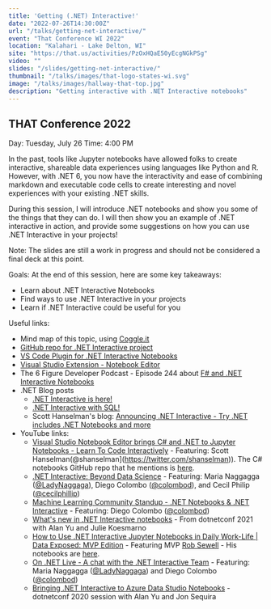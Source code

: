 ```yaml
---
title: 'Getting (.NET) Interactive!'
date: "2022-07-26T14:30:00Z"
url: "/talks/getting-net-interactive/"
event: "That Conference WI 2022"
location: "Kalahari - Lake Delton, WI"
site: "https://that.us/activities/PzOxHQaE50yEcgNGkPSg"
video: ""
slides: "/slides/getting-net-interactive/"
thumbnail: "/talks/images/that-logo-states-wi.svg"
image: "/talks/images/hallway-that-top.jpg"
description: "Getting interactive with .NET Interactive notebooks"
---
```

## THAT Conference 2022

Day: Tuesday, July 26   Time: 4:00 PM  

In the past, tools like Jupyter notebooks have allowed folks to create interactive, shareable data experiences using languages like Python and R.  However, with .NET 6, you now have the interactivity and ease of combining markdown and executable code cells to create interesting and novel experiences with your existing .NET skills.

During this session, I will introduce .NET notebooks and show you some of the things that they can do.  I will then show you an example of .NET interactive in action, and provide some suggestions on how you can use .NET Interactive in your projects!

Note: The slides are still a work in progress and should not be considered a final deck at this point.

Goals:
At the end of this session, here are some key takeaways:
* Learn about .NET Interactive Notebooks
* Find ways to use .NET Interactive in your projects
* Learn if .NET Interactive could be useful for you 

Useful links:
* Mind map of this topic, using [Coggle.it](https://coggle.it/diagram/YqlBLmqIBdEcX4C-/t/let's-get-net-interactive!/ed337f3f96e192dfbfd28c818ffac0c8f88058e1618ce4b5c4fbb1b61374a149)
* [GitHub repo for .NET Interactive project](https://github.com/dotnet/interactive)
* [VS Code Plugin for .NET Interactive Notebooks](https://marketplace.visualstudio.com/items?itemName=ms-dotnettools.dotnet-interactive-vscode)
* [Visual Studio Extension - Notebook Editor](https://marketplace.visualstudio.com/items?itemName=MLNET.notebook)
* The 6 Figure Developer Podcast - Episode 244 about [F# and .NET Interactive Notebooks](https://6figuredev.com/podcast/eric-potter-on-f-and-net-interactive-notebooks/)
* .NET Blog posts
    - [.NET Interactive is here!](https://devblogs.microsoft.com/dotnet/net-interactive-is-here-net-notebooks-preview-2/)
    - [.NET Interactive with SQL!](https://devblogs.microsoft.com/dotnet/net-interactive-with-sql-net-notebooks-in-visual-studio-code/)
    - Scott Hanselman's blog: [Announcing .NET Interactive - Try .NET includes .NET Notebooks and more](https://www.hanselman.com/blog/announcing-net-interactive-try-net-includes-net-notebooks-and-more)
* YouTube links:
    - [Visual Studio Notebook Editor brings C# and .NET to Jupyter Notebooks - Learn To Code Interactively](https://youtu.be/WfozTizHMlM) - Featuring: Scott Hanselman(@shanselman](https://twitter.com/shanselman)). The C# notebooks GitHub repo that he mentions is [here](https://github.com/dotnet/csharp-notebooks).
    - [.NET Interactive: Beyond Data Science](https://youtu.be/31Qnmqqqy-I) - Featuring: Maria Naggagga ([@LadyNaggaga](https://twitter.com/LadyNaggaga)), Diego Colombo ([@colombod](https://twitter.com/colombod)), and Cecil Philip ([@cecilphillip](https://twitter.com/cecilphillip))
    - [Machine Learning Community Standup - .NET Notebooks & .NET Interactive](https://youtu.be/KlZje8GNDEQ) - Featuring: Diego Colombo ([@colombod](https://twitter.com/colombod))
    - [What's new in .NET Interactive notebooks](https://youtu.be/GF1FK9Bwy2Y) - From dotnetconf 2021 with Alan Yu and Julie Koesmarno
    - [How to Use .NET Interactive Jupyter Notebooks in Daily Work-Life | Data Exposed: MVP Edition](https://youtu.be/W-F0gO7dVOE) - Featuring MVP [Rob Sewell](https://twitter.com/sqldbawithbeard) - His notebooks are [here](https://github.com/SQLDBAWithABeard/JupyterNotebooks?WT.mc_id=dataexposed-c9-niner).
    - [On .NET Live - A chat with the .NET Interactive Team](https://youtu.be/IUgP1Wnqt-U) - Featuring: Maria Naggagga ([@LadyNaggaga](https://twitter.com/LadyNaggaga)) and Diego Colombo ([@colombod](https://twitter.com/colombod))
    - [Bringing .NET Interactive to Azure Data Studio Notebooks](https://docs.microsoft.com/en-us/events/dotnetconf-2020/s231) - dotnetconf 2020 session with Alan Yu and Jon Sequira